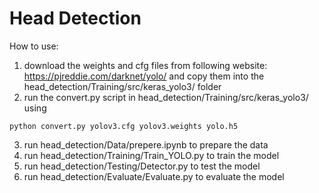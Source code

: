 # Head Detection

How to use:
1. download the weights and cfg files from following website: https://pjreddie.com/darknet/yolo/ and copy them into the head_detection/Training/src/keras_yolo3/ folder
2. run the convert.py script in head_detection/Training/src/keras_yolo3/ using 

```
python convert.py yolov3.cfg yolov3.weights yolo.h5
```

3. run head_detection/Data/prepere.ipynb to prepare the data
4. run head_detection/Training/Train_YOLO.py to train the model
5. run head_detection/Testing/Detector.py to test the model 
6. run head_detection/Evaluate/Evaluate.py to evaluate the model 



